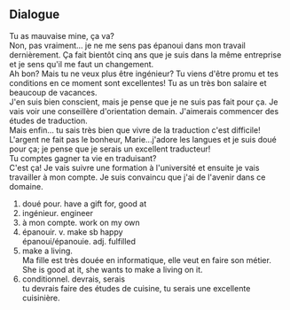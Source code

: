 ## Dialogue  
Tu as mauvaise mine, ça va?  
Non, pas vraiment... je ne me sens pas épanoui dans mon travail dernièrement. Ça fait bientôt cinq ans que je suis dans la même entreprise et je sens qu'il me faut un changement.  
Ah bon? Mais tu ne veux plus être ingénieur? Tu viens d'être promu et tes conditions en ce moment sont excellentes! Tu as un très bon salaire et beaucoup de vacances.  
J'en suis bien conscient, mais je pense que je ne suis pas fait pour ça. Je vais voir une conseillère d'orientation demain. J'aimerais commencer des études de traduction.  
Mais enfin... tu sais très bien que vivre de la traduction c'est difficile!  
L'argent ne fait pas le bonheur, Marie...j'adore les langues et je suis doué pour ça; je pense que je serais un excellent traducteur!  
Tu comptes gagner ta vie en traduisant?  
C'est ça! Je vais suivre une formation à l'université et ensuite je vais travailler à mon compte. Je suis convaincu que j'ai de l'avenir dans ce domaine.

1. doué pour. have a gift for, good at  
2. ingénieur. engineer  
3. à mon compte.  work on my own  
4. épanouir. v. make sb happy  
épanoui/épanouie. adj. fulfilled
5. make a living.  
Ma fille est très douée en informatique, elle veut en faire son métier.  
She is good at it, she wants to make a living on it.
6. conditionnel. devrais, serais  
tu devrais faire des études de cuisine, tu serais une excellente cuisinière.